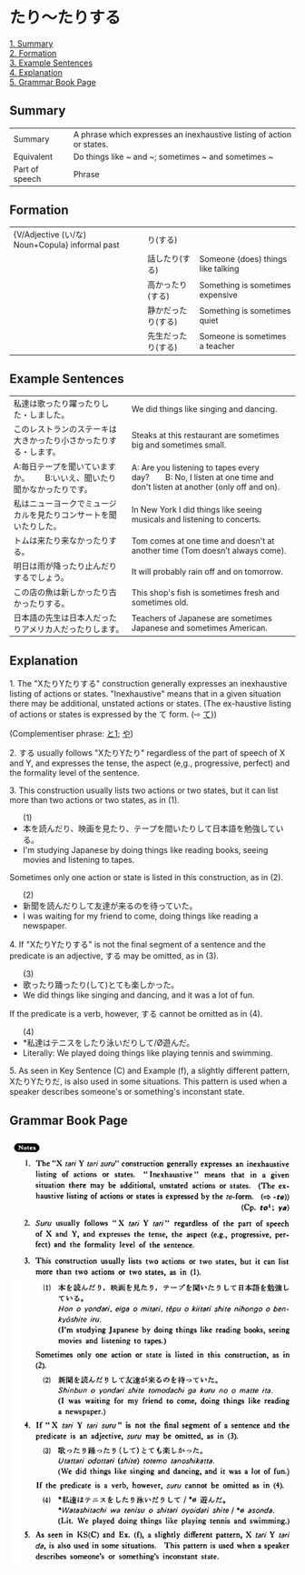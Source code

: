 # たり～たりする

[1. Summary](#summary)<br>
[2. Formation](#formation)<br>
[3. Example Sentences](#example-sentences)<br>
[4. Explanation](#explanation)<br>
[5. Grammar Book Page](#grammar-book-page)<br>


## Summary

<table><tr>   <td>Summary</td>   <td>A phrase which expresses an inexhaustive listing of action or states.</td></tr><tr>   <td>Equivalent</td>   <td>Do things like ~ and ~; sometimes ~ and sometimes ~</td></tr><tr>   <td>Part of speech</td>   <td>Phrase</td></tr></table>

## Formation

<table class="table"> <tbody><tr class="tr head"> <td class="td"><span class="bold"><span>{V/Adjective (い/な) Noun+Copula} informal past</span></span></td> <td class="td"><span class="concept">り</span><span class="concept">(する)</span>  </td> <td class="td"><span>&nbsp;</span></td> </tr> <tr class="tr"> <td class="td"><span>&nbsp;</span></td> <td class="td"><span>話した<span class="concept">り</span></span><span class="concept">(する)</span>  </td> <td class="td"><span>Someone    (does) things like talking</span></td> </tr> <tr class="tr"> <td class="td"><span>&nbsp;</span></td> <td class="td"><span>高かった<span class="concept">り</span></span><span class="concept">(する)</span>  </td> <td class="td"><span>Something    is sometimes expensive</span></td> </tr> <tr class="tr"> <td class="td"><span>&nbsp;</span></td> <td class="td"><span>静かだった<span class="concept">り</span></span><span class="concept">(する)</span>  </td> <td class="td"><span>Something    is sometimes quiet</span></td> </tr> <tr class="tr"> <td class="td"><span>&nbsp;</span></td> <td class="td"><span>先生だった<span class="concept">り</span></span><span class="concept">(する)</span>  </td> <td class="td"><span>Someone    is sometimes a teacher</span></td> </tr></tbody></table>

## Example Sentences

<table><tr>   <td>私達は歌ったり躍ったりした・しました。</td>   <td>We did things like singing and dancing.</td></tr><tr>   <td>このレストランのステーキは大きかったり小さかったりする・します。</td>   <td>Steaks at this restaurant are sometimes big and sometimes small.</td></tr><tr>   <td>A:毎日テープを聞いていますか。  B:いいえ、聞いたり聞かなかったりです。</td>   <td>A: Are you listening to tapes every day?&emsp;&emsp;B: No, I listen at one time and don't listen at another (only off and on).</td></tr><tr>   <td>私はニューヨークでミュージカルを見たりコンサートを聞いたりした。</td>   <td>In New York I did things like seeing musicals and listening to concerts.</td></tr><tr>   <td>トムは来たり来なかったりする。</td>   <td>Tom comes at one time and doesn't at another time (Tom doesn’t always come).</td></tr><tr>   <td>明日は雨が降ったり止んだりするでしょう。</td>   <td>It will probably rain off and on tomorrow.</td></tr><tr>   <td>この店の魚は新しかったり古かったりする。</td>   <td>This shop's fish is sometimes fresh and sometimes old.</td></tr><tr>   <td>日本語の先生は日本人だったりアメリカ人だったりします。</td>   <td>Teachers of Japanese are sometimes Japanese and sometimes American.</td></tr></table>

## Explanation

<p>1. The "X<span class="cloze">たり</span>Y<span class="cloze">たりする</span>" construction generally expresses an inexhaustive listing of actions or states. "Inexhaustive" means that in a given situation there may be additional, unstated actions or states. (The ex-haustive listing of actions or states is expressed by the て form. (⇨ <a href="#㊦ て">て</a>))</p>  <p>(Complementiser phrase: <a href="#㊦ と (1)">と1</a>; <a href="#㊦ や">や</a>)</p>  <p>2. <span class="cloze">する</span> usually follows "X<span class="cloze">たり</span>Y<span class="cloze">たり</span>" regardless of the part of speech of X and Y, and expresses the tense, the aspect (e,g.,  progressive, perfect) and the formality level of the sentence.</p>  <p>3. This construction usually lists two actions or two states, but it can list more than two actions or two states, as in (1).</p>  <ul>(1) <li>本を読ん<span class="cloze">だり</span>、映画を見<span class="cloze">たり</span>、テープを間い<span class="cloze">たりして</span>日本語を勉強している。</li> <li>I'm studying Japanese by doing things like reading books, seeing movies and listening to tapes.</li> </ul>  <p>Sometimes only one action or state is listed in this construction, as in (2).</p>  <ul>(2) <li>新聞を読ん<span class="cloze">だりして</span>友達が来るのを待っていた。</li> <li>I was waiting for my friend to come, doing things like reading a newspaper.</li> </ul>  <p>4. If "X<span class="cloze">たり</span>Y<span class="cloze">たりする</span>" is not the final segment of a sentence and the predicate is an adjective, <span class="cloze">する</span> may be omitted, as in (3).</p>  <ul>(3) <li>歌っ<span class="cloze">たり</span>踊っ<span class="cloze">たり</span>(<span class="cloze">して</span>)とても楽しかった。</li> <li>We did things like singing and dancing, and it was a lot of fun.</li> </ul>  <p>If the predicate is a verb, however, <span class="cloze">する</span> cannot be omitted as in (4).</p>  <ul>(4) <li>*私達はテニスを<span class="cloze">したり</span>泳い<span class="cloze">だりして</span>/Ø遊んだ。</li> <li>Literally: We played doing things like playing tennis and swimming.</li> </ul>  <p>5. As seen in Key Sentence (C) and Example (f), a slightly different pattern, X<span class="cloze">たり</span>Y<span class="cloze">たり</span>だ, is also used in some situations. This pattern is used when a speaker describes someone's or something's inconstant state.</p>

## Grammar Book Page

![](../img/Basicたり～たりする.png)


